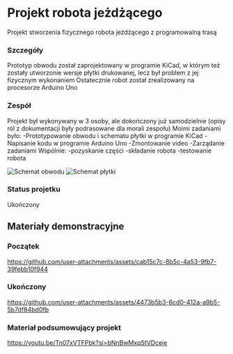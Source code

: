 # Projekt robota jeżdżącego
Projekt stworzenia fizycznego robota jeżdżącego z programowalną trasą

### Szczegóły
Prototyp obwodu został zaprojektowany w programie KiCad, w którym też zostały utworzonie wersje płytki drukowanej, lecz był problem z jej fizycznym wykonaniem
Ostatecznie robot został zrealizowany na procesorze Arduino Uno

### Zespół
Projekt był wykonywany w 3 osoby, ale dokończony już samodzielnie (opisy ról z dokumentacji były podrasowane dla morali zespołu)
Moimi zadaniami było:
-Prototypowanie obwodu i schematu płytki w programie KiCad
-Napisanie kodu w programie Arduino Uno
-Zmontowanie video
-Zarządanie zadaniami
Wspólnie:
-pozyskanie części
-składanie robota
-testowanie robota

![Schemat obwodu](https://github.com/user-attachments/assets/5c21781a-fb0a-418a-8d59-08e314bf60dd)
![Schemat płytki](https://github.com/user-attachments/assets/ec0f3575-45e7-42cd-94d6-99487bcffbad)


### Status projetku
Ukończony

## Materiały demonstracyjne

### Początek 
https://github.com/user-attachments/assets/cab15c7c-8b5c-4a53-9fb7-39febb10f944

### Ukończony
https://github.com/user-attachments/assets/4473b5b3-6cd0-412a-a9b5-5b7df84bd0fb

### Materiał podsumowujący projekt
https://youtu.be/Tn07xVTFPbk?si=bNnBwMxqStVDceje
